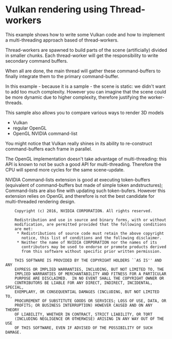 # Vulkan rendering using Thread-workers

This example shows how to write some Vulkan code and how to implement a multi-threading approach based of thread-workers.

Thread-workers are spawned to build parts of the scene (artificially) divided in smaller chunks.
Each thread-worker will get the responsibility to write secondary command buffers.

When all are done, the main thread will gather these command-buffers to finally integrate them to the primary command-buffer.

In this example - because it is a sample - the scene is static: we didn't want to add too much complexity. However you can imagine that the scene could be more dynamic due to higher complexity, therefore justifying the worker-threads.

This sample also allows you to compare various ways to render 3D models

* Vulkan
* regular OpenGL
* OpenGL NVIDIA command-list

You might notice that Vulkan really shines in its ability to re-construct command-buffers each frame in parallel.

The OpenGL implementation doesn't take advantage of multi-threading: this API is known to not be such a good API for multi-threading. Therefore the CPU will spend more cycles for the same scene-update.

NVIDIA Command-lists extension is good at executing token-buffers (equivalent of command-buffers but made of simple token andstructures); Command-lists are also fine with updating such token-bufers. However this extension relies on OpenGL and therefore is not the best candidate for multi-threaded rendering design.

````
    Copyright (c) 2016, NVIDIA CORPORATION. All rights reserved.

    Redistribution and use in source and binary forms, with or without
    modification, are permitted provided that the following conditions
    are met:
     * Redistributions of source code must retain the above copyright
       notice, this list of conditions and the following disclaimer.
     * Neither the name of NVIDIA CORPORATION nor the names of its
       contributors may be used to endorse or promote products derived
       from this software without specific prior written permission.

    THIS SOFTWARE IS PROVIDED BY THE COPYRIGHT HOLDERS ``AS IS'' AND ANY
    EXPRESS OR IMPLIED WARRANTIES, INCLUDING, BUT NOT LIMITED TO, THE
    IMPLIED WARRANTIES OF MERCHANTABILITY AND FITNESS FOR A PARTICULAR
    PURPOSE ARE DISCLAIMED.  IN NO EVENT SHALL THE COPYRIGHT OWNER OR
    CONTRIBUTORS BE LIABLE FOR ANY DIRECT, INDIRECT, INCIDENTAL, SPECIAL,
    EXEMPLARY, OR CONSEQUENTIAL DAMAGES (INCLUDING, BUT NOT LIMITED TO,
    PROCUREMENT OF SUBSTITUTE GOODS OR SERVICES; LOSS OF USE, DATA, OR
    PROFITS; OR BUSINESS INTERRUPTION) HOWEVER CAUSED AND ON ANY THEORY
    OF LIABILITY, WHETHER IN CONTRACT, STRICT LIABILITY, OR TORT
    (INCLUDING NEGLIGENCE OR OTHERWISE) ARISING IN ANY WAY OUT OF THE USE
    OF THIS SOFTWARE, EVEN IF ADVISED OF THE POSSIBILITY OF SUCH DAMAGE.

````

